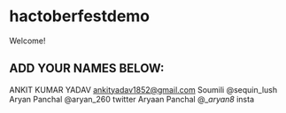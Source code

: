 # hactoberfestdemo
Welcome! 
## ADD YOUR NAMES BELOW:
ANKIT KUMAR YADAV
ankityadav1852@gmail.com
Soumili @sequin_lush
Aryan Panchal @aryan_260  twitter
Aryaan Panchal @__aryan8_ insta
